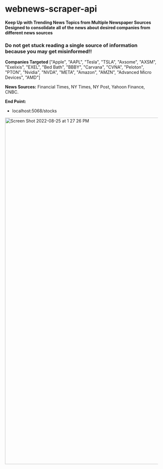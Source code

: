 # webnews-scraper-api

**Keep Up with Trending News Topics from Multiple Newspaper Sources** 
**Designed to consolidate all of the news about desired companies from different news sources** 



### Do not get stuck reading a single source of information because you may get misinformed!!

**Companies Targeted** 
["Apple", "AAPL", "Tesla", "TSLA", "Axsome", "AXSM", "Exelixis", "EXEL", "Bed Bath", "BBBY", "Carvana", "CVNA", "Peloton", "PTON", "Nvidia", "NVDA", "META", "Amazon", "AMZN", "Advanced Micro Devices", "AMD"]

**News Sources:**
Financial Times, NY Times, NY Post, Yahoon Finance, CNBC.



**End Point:**
- localhost:5068/stocks

<img width="1141" alt="Screen Shot 2022-08-25 at 1 27 26 PM" src="https://user-images.githubusercontent.com/75102547/186741357-0a67c3ad-6707-4513-ad2c-d6649ac93a2a.png">
